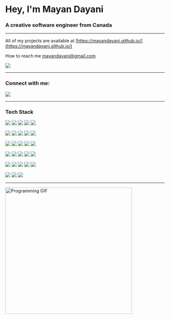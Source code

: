 
<h1 align="left">Hey, I'm Mayan Dayani</h1>
<h3 align="left">A creative software engineer from Canada</h3>


---

All of my projects are available at [https://mayandayani.github.io/](https://mayandayani.github.io/)

How to reach me mayandayani@gmail.com

<img src="https://img.shields.io/badge/Gmail-D14836?style=for-the-badge&logo=gmail&logoColor=white"/> 

---

<h3 align="left">Connect with me:</h3>
<p align="left">
  <a href="https://www.linkedin.com/in/mayandayani/"><img src="https://img.shields.io/badge/linkedin-%230077B5.svg?style=for-the-badge&logo=linkedin&logoColor=white"/></a> 
</p>

---

<h3 align="left">Tech Stack</h3>

<p align="left>
  <a href="https://developer.mozilla.org/en-US/docs/Web/HTML"><img src="https://img.shields.io/badge/html5-%23E34F26.svg?style=for-the-badge&logo=html5&logoColor=white"/></a> 
  <a href="https://developer.mozilla.org/en-US/docs/Web/CSS"><img src="https://img.shields.io/badge/css3-%231572B6.svg?style=for-the-badge&logo=css3&logoColor=white"/></a> 
  <a href="https://developer.mozilla.org/en-US/docs/Web/JavaScript"><img src="https://img.shields.io/badge/javascript-%23323330.svg?style=for-the-badge&logo=javascript&logoColor=%23F7DF1E"/></a> 
  <a href="https://tailwindcss.com/"><img src="https://img.shields.io/badge/tailwindcss-%2338B2AC.svg?style=for-the-badge&logo=tailwind-css&logoColor=white)"/></a> 
  <a href="https://react.dev/"><img src="https://img.shields.io/badge/react-%2320232a.svg?style=for-the-badge&logo=react&logoColor=%2361DAFB"/></a> 
  
  <a href="https://nodejs.org/en"><img src="https://img.shields.io/badge/node.js-6DA55F?style=for-the-badge&logo=node.js&logoColor=white"/></a> 
  <a href="https://www.npmjs.com/"><img src="https://img.shields.io/badge/NPM-%23CB3837.svg?style=for-the-badge&logo=npm&logoColor=white)"/></a> 
  <a href="https://www.typescriptlang.org/"><img src="https://img.shields.io/badge/typescript-%23007ACC.svg?style=for-the-badge&logo=typescript&logoColor=white)"/></a> 
  <a href="https://www.mongodb.com/"><img src="https://img.shields.io/badge/MongoDB-%234ea94b.svg?style=for-the-badge&logo=mongodb&logoColor=white"/></a> 
  <a href="https://vitejs.dev/"><img src="https://img.shields.io/badge/vite-%23646CFF.svg?style=for-the-badge&logo=vite&logoColor=white"/></a> 

  <a href="https://www.postman.com/"><img src="https://img.shields.io/badge/Postman-FF6C37?style=for-the-badge&logo=postman&logoColor=white"/></a> 
  <a href="https://git-scm.com/"><img src="https://img.shields.io/badge/git-%23F05033.svg?style=for-the-badge&logo=git&logoColor=white"/></a>
  <a href="https://github.com/"><img src="https://img.shields.io/badge/github-%23121011.svg?style=for-the-badge&logo=github&logoColor=white"/></a> 
  <a href="https://www.canva.com/"><img src="https://img.shields.io/badge/Canva-%2300C4CC.svg?style=for-the-badge&logo=Canva&logoColor=white"/></a> 
  <a href="https://www.figma.com/"><img src="https://img.shields.io/badge/figma-%23F24E1E.svg?style=for-the-badge&logo=figma&logoColor=white"/></a> 
  
  <a href="https://learn.microsoft.com/en-us/powershell/"><img src="https://img.shields.io/badge/PowerShell-%235391FE.svg?style=for-the-badge&logo=powershell&logoColor=white"/></a> 
  <a href="https://apps.microsoft.com/detail/9N0DX20HK701?hl=en-US&gl=US"><img src="https://img.shields.io/badge/Windows%20Terminal-%234D4D4D.svg?style=for-the-badge&logo=windows-terminal&logoColor=white)"/></a> 
  <a href="https://en.wikipedia.org/wiki/Markdown"><img src="https://img.shields.io/badge/markdown-%23000000.svg?style=for-the-badge&logo=markdown&logoColor=white"/></a> 
  <a href="https://code.visualstudio.com/"><img src="https://img.shields.io/badge/Visual%20Studio%20Code-0078d7.svg?style=for-the-badge&logo=visual-studio-code&logoColor=white"/></a> 
  <a href="https://azure.microsoft.com/en-ca"><img src="https://img.shields.io/badge/azure-%230072C6.svg?style=for-the-badge&logo=microsoftazure&logoColor=white"/></a> 

  <a href="https://www.microsoft.com/en-ca/windows/windows-11/"><img src="https://img.shields.io/badge/Windows%2011-%230079d5.svg?style=for-the-badge&logo=Windows%2011&logoColor=white"/></a> 
  <a href="https://www.apple.com/ca/macos/sonoma/"><img src="https://img.shields.io/badge/mac%20os-000000?style=for-the-badge&logo=macos&logoColor=F0F0F0"/></a> 
  <a href="https://www.linux.org/"><img src="https://img.shields.io/badge/Linux-FCC624?style=for-the-badge&logo=linux&logoColor=black"/></a> 
  <a href="https://www.atlassian.com/software/confluence"><img src="https://img.shields.io/badge/confluence-%23172BF4.svg?style=for-the-badge&logo=confluence&logoColor=white"/></a> 
  <a href="https://www.notion.so/"><img src="https://img.shields.io/badge/Notion-%23000000.svg?style=for-the-badge&logo=notion&logoColor=white"/></a> 

  <a href="https://www.mozilla.org/en-CA/"><img src="https://img.shields.io/badge/Firefox-FF7139?style=for-the-badge&logo=Firefox-Browser&logoColor=white"/></a> 
  <a href="https://open.spotify.com/"><img src="https://img.shields.io/badge/Spotify-1ED760?style=for-the-badge&logo=spotify&logoColor=white"/></a> 
  <a href="https://store.steampowered.com/"><img src="https://img.shields.io/badge/steam-%23000000.svg?style=for-the-badge&logo=steam&logoColor=white"/></a> 



---

<div>
  <img src="https://media.tenor.com/PshaXsSgKdEAAAAC/programming.gif" width="400" alt="Programming GIF">
</div>
